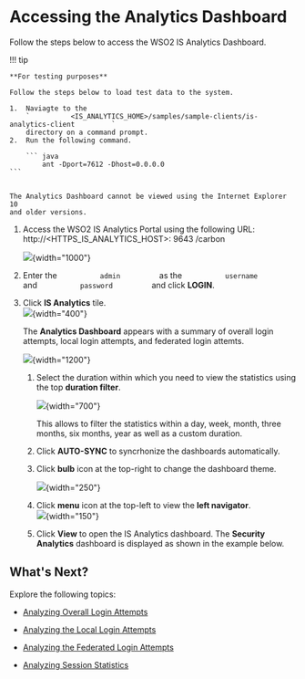 # Accessing the Analytics Dashboard

Follow the steps below to access the WSO2 IS Analytics Dashboard.

!!! tip
    
    **For testing purposes**
    
    Follow the steps below to load test data to the system.
    
    1.  Naviagte to the
        `          <IS_ANALYTICS_HOME>/samples/sample-clients/is-analytics-client         `
        directory on a command prompt.
    2.  Run the following command.
    
        ``` java
            ant -Dport=7612 -Dhost=0.0.0.0
    ```

    
    The Analytics Dashboard cannot be viewed using the Internet Explorer 10
    and older versions.
    

1.  Access the WSO2 IS Analytics Portal using the following URL:
    http://\<HTTPS\_IS\_ANALYTICS\_HOST\>: 9643 /carbon

    ![](attachments/103329341/103329342.png){width="1000"}

2.  Enter the `           admin          ` as the
    `           username          ` and `           password          `
    and click **LOGIN**.

3.  Click **IS Analytics** tile.  
    ![](attachments/103329341/103329343.png){width="400"}

    The **Analytics Dashboard** appears with a summary of overall login
    attempts, local login attempts, and federated login attemts.

    ![](attachments/103329341/103329344.png){width="1200"}

    1.  Select the duration within which you need to view the statistics
        using the top **duration filter**.

        ![](attachments/103329341/103329345.png){width="700"}

        This allows to filter the statistics within a day, week, month,
        three months, six months, year as well as a custom duration.

    2.  Click **AUTO-SYNC** to syncrhonize the dashboards automatically.

    3.  Click **bulb** icon at the top-right to change the dashboard
        theme.

        ![](attachments/103329341/103329346.png){width="250"}

    4.  Click **menu** icon at the top-left to view the **left
        navigator**.  
        ![](attachments/103329341/103329347.png){width="150"}

    5.  Click **View** to open the IS Analytics dashboard. The
        **Security Analytics** dashboard is displayed as shown in the
        example below.

## What's Next?

Explore the following topics:

-   [Analyzing Overall Login
    Attempts](_Analyzing_Overall_Login_Attempts_)

-   [Analyzing the Local Login
    Attempts](_Analyzing_the_Local_Login_Attempts_)

-   [Analyzing the Federated Login
    Attempts](_Analyzing_the_Federated_Login_Attempts_)

-   [Analyzing Session Statistics](_Analyzing_Session_Statistics_)
